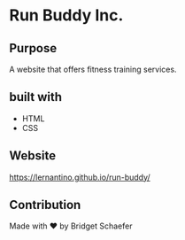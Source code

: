 # Run Buddy Inc. 

## Purpose 
A website that offers fitness training services.

## built with 
* HTML
* CSS

## Website 
https://lernantino.github.io/run-buddy/

## Contribution 
Made with ❤️ by Bridget Schaefer 
